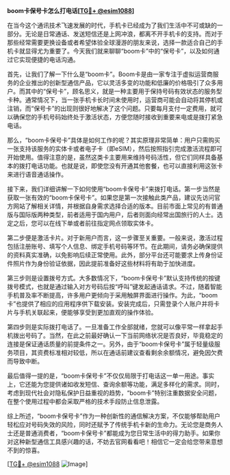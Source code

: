 **boom卡保号卡怎么打电话[[TG💪+ @esim1088](https://t.me/s/esim1088)]**

在当今这个通讯技术飞速发展的时代，手机卡已经成为了我们生活中不可或缺的一部分。无论是日常通话、发送短信还是上网冲浪，都离不开手机卡的支持。而对于那些经常需要更换设备或者希望体验全球漫游的朋友来说，选择一款适合自己的手机卡就显得尤为重要了。今天我们就来聊聊“boom卡”中的“保号卡”，以及如何通过它实现便捷的电话沟通。

首先，让我们了解一下什么是“boom卡”。Boom卡是由一家专注于虚拟运营商服务的企业推出的创新型通信产品，它以灵活多变的功能和低廉的价格吸引了众多用户。而其中的“保号卡”，顾名思义，就是一种主要用于保持号码有效状态的服务型卡种。通常情况下，当一张手机卡长时间未使用时，运营商可能会自动将其停机或注销，而“保号卡”的出现则很好地解决了这个问题。只要每月支付一定费用，就可以确保您的手机号码始终处于激活状态，方便您随时接收到重要来电或是拨打紧急电话。

那么，“boom卡保号卡”具体是如何工作的呢？其实原理非常简单：用户只需购买一张支持该服务的实体卡或者电子卡（即eSIM），然后按照指引完成激活流程即可开始使用。值得注意的是，虽然这类卡主要用来维持号码活性，但它们同样具备基本的拨打电话功能。也就是说，即使您没有开通其他套餐，也可以直接利用这张卡来进行语音通话操作。

接下来，我们详细讲解一下如何使用“boom卡保号卡”来拨打电话。第一步当然是获取一张有效的“boom卡保号卡”。如果您是第一次接触此类产品，建议先访问官方网站了解相关详情，并根据自身需求选择合适的版本。目前市面上常见的有普通版与国际版两种类型，前者适用于国内用户，后者则面向经常出国旅行的人士。选定之后，您可以在线下单或者前往指定网点领取实体卡。

第二步便是激活卡片。对于新用户而言，这一步骤至关重要。一般来说，激活过程包括注册账号、填写个人信息、绑定手机号码等环节。在此期间，请务必确保提供的资料真实准确，以免影响后续正常使用。此外，部分平台还可能要求上传身份证件照片作为身份验证依据，因此提前准备好这些材料将有助于加快进度。

第三步则是设置拨号方式。大多数情况下，“boom卡保号卡”默认支持传统的按键拨号模式，也就是通过输入对方号码后按“呼叫”键发起通话请求。不过，随着智能手机普及率不断提高，许多用户更倾向于采用触屏界面进行操作。为此，“boom卡”也提供了相应的应用程序供下载安装。安装完成后，只需登录个人账户并将卡片与手机关联起来，便能够享受到更加直观的操作体验。

第四步则是实际拨打电话了。一旦准备工作全部就绪，您就可以像平常一样拿起手机拨出号码了。当然，在此之前最好确认一下当前网络状况是否良好，毕竟稳定的连接是保证通话质量的前提条件之一。另外，由于“boom卡保号卡”属于轻量级服务项目，其资费标准相对较低，所以在通话前建议查看剩余余额情况，避免因欠费而导致中断。

最后值得一提的是，“boom卡保号卡”不仅仅局限于打电话这一单一用途。事实上，它还能为您提供诸如收发短信、查询余额等功能，满足多样化的需求。同时，考虑到现代社会对隐私保护日益重视的趋势，“boom卡”特别注重数据安全问题，在整个使用过程中都会采取严格的技术手段防止信息泄露。

综上所述，“boom卡保号卡”作为一种创新性的通信解决方案，不仅能够帮助用户轻松应对号码失效的风险，同时还赋予了传统手机卡新的生命力。无论您是商务人士还是普通消费者，“boom卡保号卡”都能成为您日常生活中的得力助手。如果你对这种新型通信工具感兴趣的话，不妨去官网看看吧！相信它一定会给您带来意想不到的惊喜。

[[TG💪+ @esim1088](https://t.me/s/esim1088) ![Image](https://i.postimg.cc/4NQfJmqS/Snipaste-2025-05-13-00-14-12.png)]